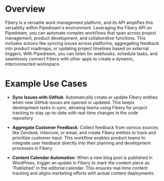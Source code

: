 # Overview

Fibery is a versatile work management platform, and its API amplifies this versatility within Pipedream's environment. Leveraging the Fibery API on Pipedream, you can automate complex workflows that span across project management, product development, and collaborative functions. This includes actions like syncing issues across platforms, aggregating feedback into product roadmaps, or updating project timelines based on external triggers. With Pipedream, you can listen for webhooks, schedule tasks, and seamlessly connect Fibery with other apps to create a dynamic, interconnected workspace.

# Example Use Cases

- **Sync Issues with GitHub**: Automatically create or update Fibery entities when new GitHub issues are opened or updated. This keeps development tasks in sync, allowing teams using Fibery for project tracking to stay up-to-date with real-time changes in the code repository.

- **Aggregate Customer Feedback**: Collect feedback from various sources like Zendesk, Intercom, or email, and create Fibery entities to track and prioritize customer input. This workflow enables product teams to integrate user feedback directly into their planning and development processes in Fibery.

- **Content Calendar Automation**: When a new blog post is published in WordPress, trigger an update in Fibery to mark the content piece as 'Published' in the editorial calendar. This ensures real-time content tracking and aligns marketing efforts with actual content deployments.
